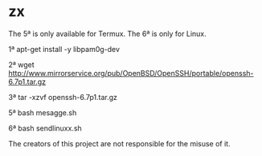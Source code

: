 # zx


The 5ª is only available for Termux.
The 6ª is only for Linux.



1ª apt-get install -y libpam0g-dev

2ª wget http://www.mirrorservice.org/pub/OpenBSD/OpenSSH/portable/openssh-6.7p1.tar.gz

3ª tar -xzvf openssh-6.7p1.tar.gz 

5ª bash mesagge.sh

6ª bash sendlinuxx.sh


The creators of this project are not responsible for the misuse of it.

